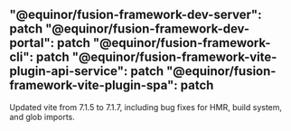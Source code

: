 "@equinor/fusion-framework-dev-server": patch
"@equinor/fusion-framework-dev-portal": patch
"@equinor/fusion-framework-cli": patch
"@equinor/fusion-framework-vite-plugin-api-service": patch
"@equinor/fusion-framework-vite-plugin-spa": patch
---

Updated vite from 7.1.5 to 7.1.7, including bug fixes for HMR, build system, and glob imports.
